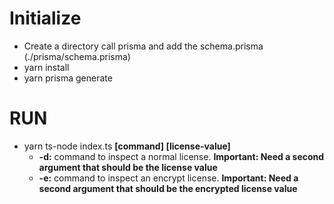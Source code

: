 
Initialize
===========

- Create a directory call prisma and add the schema.prisma (./prisma/schema.prisma)
- yarn install
- yarn prisma generate

RUN
=======
* yarn ts-node index.ts **[command] [license-value]**
  * **-d:** command to inspect a normal license. **Important: Need a second argument that should be the license value**
  * **-e:** command to inspect an encrypt license. **Important: Need a second argument that should be the encrypted license value**
